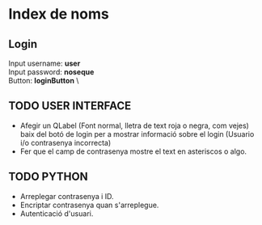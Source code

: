 # Index de noms

## Login

Input username: **user** \
Input password: **noseque** \
Button: **loginButton** \

## TODO USER INTERFACE

- Afegir un QLabel (Font normal, lletra de text roja o negra, com vejes) baix del botó de login per a mostrar informació sobre el login (Usuario i/o contrasenya incorrecta)
- Fer que el camp de contrasenya mostre el text en asteriscos o algo.

## TODO PYTHON

- Arreplegar contrasenya i ID.
- Encriptar contrasenya quan s'arreplegue.
- Autenticació d'usuari.
